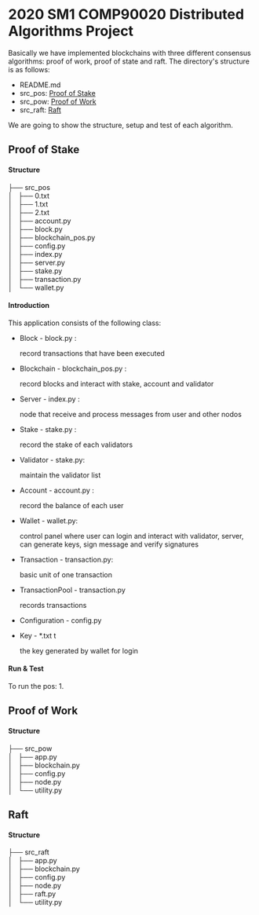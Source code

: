 <h1> 2020 SM1 COMP90020 Distributed Algorithms Project </h1>
Basically we have implemented blockchains with three different consensus algorithms: proof of work, proof of state and raft. 
The directory's structure is as follows: 

- README.md  
- src_pos: [Proof of Stake](#pos)
- src_pow: [Proof of Work](#pow)
- src_raft: [Raft](#raft)


We are going to show the structure, setup and test of each algorithm.


<h2 href=”#pos”>Proof of Stake</h2>

<h4> Structure </h4>

├── src_pos  
│   ├── 0.txt  
│   ├── 1.txt  
│   ├── 2.txt   
│   ├── account.py  
│   ├── block.py  
│   ├── blockchain_pos.py  
│   ├── config.py  
│   ├── index.py  
│   ├── server.py  
│   ├── stake.py  
│   ├── transaction.py  
│   └── wallet.py  


<h4> Introduction </h4>

This application consists of the following class:
- Block - block.py : 
    
    record transactions that have been executed
- Blockchain - blockchain_pos.py : 
    
    record blocks and interact with stake, account and validator
- Server - index.py : 
    
    node that receive and process messages from user and other nodos
- Stake - stake.py : 
    
    record the stake of each validators
- Validator - stake.py: 
    
    maintain the validator list
- Account - account.py : 
    
    record the balance of each user
- Wallet - wallet.py: 
    
    control panel where user can login and interact with validator, server, can generate keys, sign message and verify signatures

- Transaction - transaction.py:
    
    basic unit of one transaction

- TransactionPool - transaction.py

    records transactions
- Configuration - config.py

- Key - *.txt t
    
    the key generated by wallet for login



<h4> Run & Test </h4>

To run the pos:
1. 


<h2 href=”#pow”>Proof of Work</h2>

<h4> Structure </h4>

├── src_pow  
│   ├── app.py  
│   ├── blockchain.py  
│   ├── config.py  
│   ├── node.py  
│   └── utility.py  


<h2 href=”#raft”>Raft</h2>

<h4> Structure </h4>

├── src_raft  
│   ├── app.py  
│   ├── blockchain.py  
│   ├── config.py  
│   ├── node.py  
│   ├── raft.py  
│   └── utility.py  
